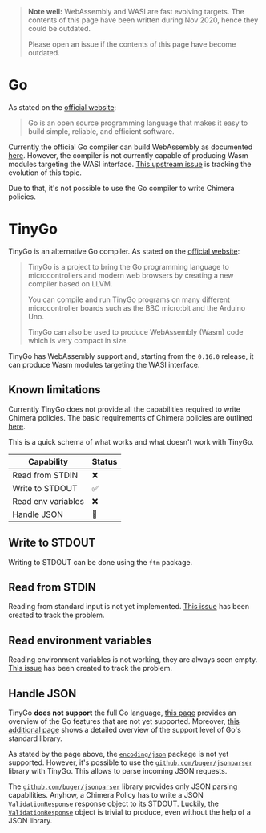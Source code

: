> **Note well:** WebAssembly and WASI are fast evolving targets. The contents
> of this page have been written during Nov 2020, hence they could be outdated.
>
> Please open an issue if the contents of this page have become outdated.

# Go

As stated on the [official website](https://golang.org/):

> Go is an open source programming language that makes it easy to build simple,
> reliable, and efficient software.

Currently the official Go compiler can build WebAssembly as documented
[here](https://github.com/golang/go/wiki/WebAssembly). However, the compiler is
not currently capable of producing Wasm modules targeting the WASI interface.
[This upstream issue](https://github.com/golang/go/issues/31105) is tracking
the evolution of this topic.

Due to that, it's not possible to use the Go compiler to write Chimera policies.

# TinyGo

TinyGo is an alternative Go compiler. As stated on the [official website](https://tinygo.org/):

> TinyGo is a project to bring the Go programming language to microcontrollers
> and modern web browsers by creating a new compiler based on LLVM.
>
> You can compile and run TinyGo programs on many different microcontroller
> boards such as the BBC micro:bit and the Arduino Uno.
>
> TinyGo can also be used to produce WebAssembly (Wasm) code which is very
> compact in size.

TinyGo has WebAssembly support and, starting from the `0.16.0` release, it
can produce Wasm modules targeting the WASI interface.

## Known limitations

Currently TinyGo does not provide all the capabilities required to
write Chimera policies. The basic requirements of Chimera policies are outlined
[here](/writing_policies/index.html#recap).

This is a quick schema of what works and what doesn't work with TinyGo.

Capability         | Status |
-------------------|--------|
Read from STDIN    |   ❌   |
Write to STDOUT    |   ✅   |
Read env variables |   ❌   |
Handle JSON        |   🤨   |

## Write to STDOUT

Writing to STDOUT can be done using the `ftm` package.

## Read from STDIN

Reading from standard input is not yet implemented.
[This issue](https://github.com/tinygo-org/tinygo/issues/1505) has been created
to track the problem.

## Read environment variables

Reading environment variables is not working, they are always seen empty.
[This issue](https://github.com/tinygo-org/tinygo/issues/1504) has been created
to track the problem.

## Handle JSON

TinyGo **does not support** the full Go language, [this page](https://tinygo.org/lang-support/)
provides an overview of the Go features that are not yet supported.
Moreover, [this additional page](https://tinygo.org/lang-support/stdlib/) shows a detailed
overview of the support level of Go's standard library.

As stated by the page above, the [`encoding/json`](https://golang.org/pkg/encoding/json/)
package is not yet supported.
However, it's possible to use the [`github.com/buger/jsonparser`](https://github.com/buger/jsonparser)
library with TinyGo. This allows to parse incoming JSON requests.

The [`github.com/buger/jsonparser`](https://github.com/buger/jsonparser) library
provides only JSON parsing capabilities.  Anyhow, a Chimera Policy has to write
a JSON `ValidationResponse` response object to its STDOUT.
Luckily, the [`ValidationResponse`](/writing_policies/index.html#the-validationresponse-object)
object is trivial to produce, even without the help of a JSON library.
